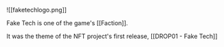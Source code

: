 ![[faketechlogo.png]]

Fake Tech is one of the game's [[Faction]].

It was the theme of the NFT project's first release, [[DROP01 - Fake Tech]]


